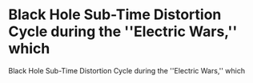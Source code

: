 # Black Hole Sub-Time Distortion Cycle during the ''Electric Wars,'' which

Black Hole Sub-Time Distortion Cycle during the ''Electric Wars,'' which